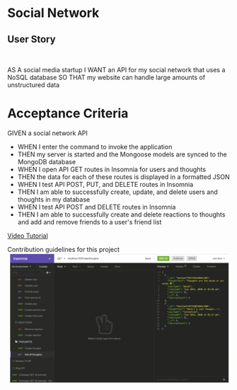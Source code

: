 # Social Network

## User Story

<br>

AS A social media startup
I WANT an API for my social network that uses a NoSQL database
SO THAT my website can handle large amounts of unstructured data

# Acceptance Criteria

GIVEN a social network API
<br>

<ul>
<li>WHEN I enter the command to invoke the application</li>
<li>THEN my server is started and the Mongoose models are synced to the MongoDB database</li>
<li>WHEN I open API GET routes in Insomnia for users and thoughts</li>
<li>THEN the data for each of these routes is displayed in a formatted JSON</li>
<li>WHEN I test API POST, PUT, and DELETE routes in Insomnia</li>
<li>THEN I am able to successfully create, update, and delete users and thoughts in my database</li>
<li>WHEN I test API POST and DELETE routes in Insomnia</li>
<li>THEN I am able to successfully create and delete reactions to thoughts and add and remove friends to a user's friend list</li>
</ul>

[Video Tutorial](https://drive.google.com/file/d/1BdsxFYIC4PAqgC-h5M4ndpeDrrL123jS/view)

Contribution guidelines for this project
<img src="./assets/images/insomnia-capture.png" alt="screenshot" />
